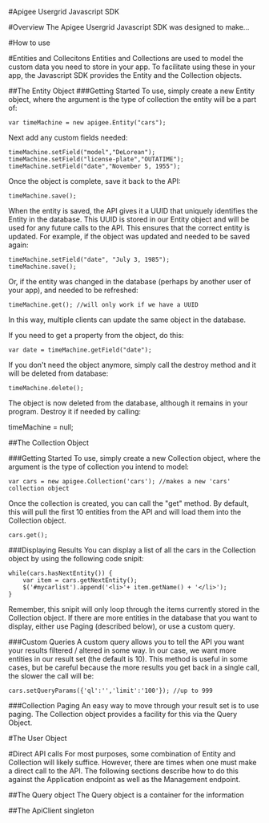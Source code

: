 #Apigee Usergrid Javascript SDK

#Overview
The Apigee Usergrid Javascript SDK was designed to make…

#How to use


#Entities and Collecitons
Entities and Collections are used to model the custom data you need to store in your app.  To facilitate using these in your app, the Javascript SDK provides the Entity and the Collection objects. 

##The Entity Object
###Getting Started
To use, simply create a new Entity object, where the argument is the type of collection the entity will be a part of:

	var timeMachine = new apigee.Entity("cars");
	
Next add any custom fields needed:

 	timeMachine.setField("model","DeLorean");
 	timeMachine.setField("license-plate","OUTATIME");
 	timeMachine.setField("date","November 5, 1955");

Once the object is complete, save it back to the API:
 
  	timeMachine.save();
 
When the entity is saved, the API gives it a UUID that uniquely identifies the Entity in the database.  This UUID is stored in our Entity object and will be used for any future calls to the API.  This ensures that the correct entity is updated.  For example, if the object was updated and needed to be saved again:

	timeMachine.setField("date", "July 3, 1985");
	timeMachine.save();
 
Or, if the entity was changed in the database (perhaps by another user of your app), and needed to be refreshed:

	timeMachine.get(); //will only work if we have a UUID
 
In this way, multiple clients can update the same object in the database.

If you need to get a property from the object, do this:
 
	var date = timeMachine.getField("date");
 
If you don't need the object anymore, simply call the destroy method and it will be deleted from database:
 
	timeMachine.delete();
 
The object is now deleted from the database, although it remains in your program.  Destroy it if needed by calling:
 
 timeMachine = null;

##The Collection Object

###Getting Started
To use, simply create a new Collection object, where the argument is the type of collection you intend to model:

	var cars = new apigee.Collection('cars'); //makes a new 'cars' collection object

Once the collection is created, you can call the "get" method. By default, this will pull the first 10 entities from the API and will load them into the Collection object.

	cars.get();

###Displaying Results
You can display a list of all the cars in the Collection object by using the following code snipit:
 
	while(cars.hasNextEntity()) {
		var item = cars.getNextEntity();
		$('#mycarlist').append('<li>'+ item.getName() + '</li>');
	}

Remember, this snipit will only loop through the items currently stored in the Collection object.  If there are more entities in the database that you want to display, either use Paging (described below), or use a custom query. 

###Custom Queries
A custom query allows you to tell the API you want your results filtered / altered in some way.  In our case, we want more entities in our result set (the default is 10).  This method is useful in some cases, but be careful because the more results you get back in a single call, the slower the call will be:

	cars.setQueryParams({'ql':'','limit':'100'}); //up to 999

###Collection Paging
An easy way to move through your result set is to use paging.  The Collection object provides a facility for this via the Query Object.


#The User Object



#Direct API calls
For most purposes, some combination of Entity and Collection will likely suffice.  However, there are times when one must make a direct call to the API.  The following sections describe how to do this against the Application endpoint as well as the Management endpoint.

##The Query object
The Query object is a container for the information 



##The ApiClient singleton




